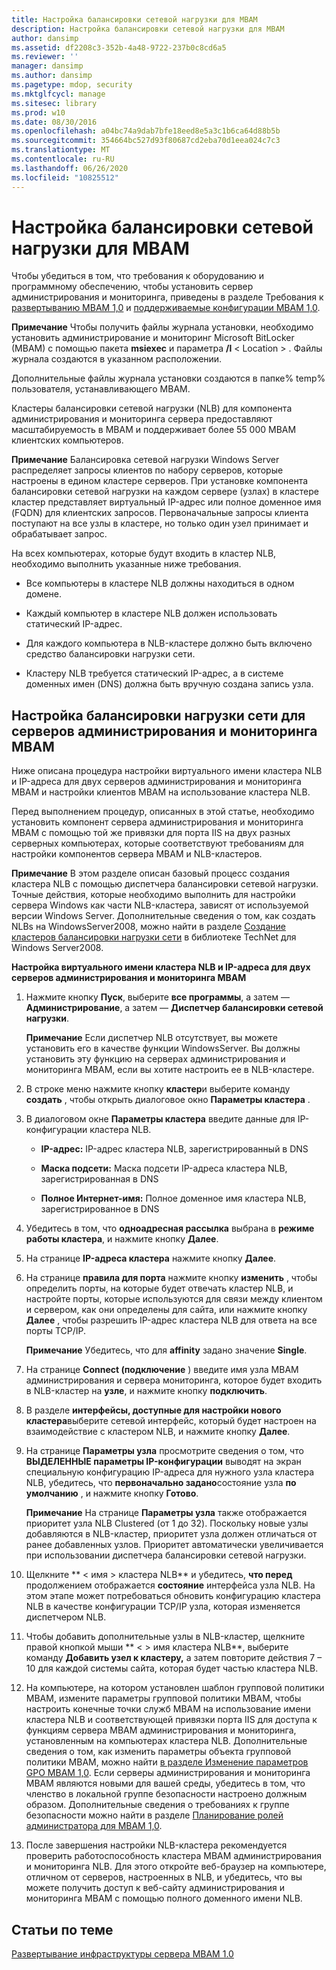 ```yaml
---
title: Настройка балансировки сетевой нагрузки для MBAM
description: Настройка балансировки сетевой нагрузки для MBAM
author: dansimp
ms.assetid: df2208c3-352b-4a48-9722-237b0c8cd6a5
ms.reviewer: ''
manager: dansimp
ms.author: dansimp
ms.pagetype: mdop, security
ms.mktglfcycl: manage
ms.sitesec: library
ms.prod: w10
ms.date: 08/30/2016
ms.openlocfilehash: a04bc74a9dab7bfe18eed8e5a3c1b6ca64d88b5b
ms.sourcegitcommit: 354664bc527d93f80687cd2eba70d1eea024c7c3
ms.translationtype: MT
ms.contentlocale: ru-RU
ms.lasthandoff: 06/26/2020
ms.locfileid: "10825512"
---
```

# Настройка балансировки сетевой нагрузки для MBAM


Чтобы убедиться в том, что требования к оборудованию и программному обеспечению, чтобы установить сервер администрирования и мониторинга, приведены в разделе Требования к [развертыванию MBAM 1,0](mbam-10-deployment-prerequisites.md) и [поддерживаемые конфигурации MBAM 1,0](mbam-10-supported-configurations.md).

**Примечание**  Чтобы получить файлы журнала установки, необходимо установить администрирование и мониторинг Microsoft BitLocker (MBAM) с помощью пакета **msiexec** и параметра **/l** &lt; Location &gt; . Файлы журнала создаются в указанном расположении.

Дополнительные файлы журнала установки создаются в папке% temp% пользователя, устанавливающего MBAM.

 

Кластеры балансировки сетевой нагрузки (NLB) для компонента администрирования и мониторинга сервера предоставляют масштабируемость в MBAM и поддерживает более 55 000 MBAM клиентских компьютеров.

**Примечание**  Балансировка сетевой нагрузки Windows Server распределяет запросы клиентов по набору серверов, которые настроены в едином кластере серверов. При установке компонента балансировки сетевой нагрузки на каждом сервере (узлах) в кластере кластер представляет виртуальный IP-адрес или полное доменное имя (FQDN) для клиентских запросов. Первоначальные запросы клиента поступают на все узлы в кластере, но только один узел принимает и обрабатывает запрос.

На всех компьютерах, которые будут входить в кластер NLB, необходимо выполнить указанные ниже требования.

-   Все компьютеры в кластере NLB должны находиться в одном домене.

-   Каждый компьютер в кластере NLB должен использовать статический IP-адрес.

-   Для каждого компьютера в NLB-кластере должно быть включено средство балансировки нагрузки сети.

-   Кластеру NLB требуется статический IP-адрес, а в системе доменных имен (DNS) должна быть вручную создана запись узла.

 

## Настройка балансировки нагрузки сети для серверов администрирования и мониторинга MBAM


Ниже описана процедура настройки виртуального имени кластера NLB и IP-адреса для двух серверов администрирования и мониторинга MBAM и настройки клиентов MBAM на использование кластера NLB.

Перед выполнением процедур, описанных в этой статье, необходимо установить компонент сервера администрирования и мониторинга MBAM с помощью той же привязки для порта IIS на двух разных серверных компьютерах, которые соответствуют требованиям для настройки компонентов сервера MBAM и NLB-кластеров.

**Примечание**  В этом разделе описан базовый процесс создания кластера NLB с помощью диспетчера балансировки сетевой нагрузки. Точные действия, которые необходимо выполнить для настройки сервера Windows как части NLB-кластера, зависят от используемой версии Windows Server. Дополнительные сведения о том, как создать NLBs на WindowsServer2008, можно найти в разделе [Создание кластеров балансировки нагрузки сети](https://go.microsoft.com/fwlink/?LinkId=197176) в библиотеке TechNet для Windows Server2008.

 

**Настройка виртуального имени кластера NLB и IP-адреса для двух серверов администрирования и мониторинга MBAM**

1.  Нажмите кнопку **Пуск**, выберите **все программы**, а затем — **Администрирование**, а затем — **Диспетчер балансировки сетевой нагрузки**.

    **Примечание**  Если диспетчер NLB отсутствует, вы можете установить его в качестве функции WindowsServer. Вы должны установить эту функцию на серверах администрирования и мониторинга MBAM, если вы хотите настроить ее в NLB-кластере.

     

2.  В строке меню нажмите кнопку **кластер**и выберите команду **создать** , чтобы открыть диалоговое окно **Параметры кластера** .

3.  В диалоговом окне **Параметры кластера** введите данные для IP-конфигурации кластера NLB.

    -   **IP-адрес:** IP-адрес кластера NLB, зарегистрированный в DNS

    -   **Маска подсети:** Маска подсети IP-адреса кластера NLB, зарегистрированная в DNS

    -   **Полное Интернет-имя:** Полное доменное имя кластера NLB, зарегистрированное в DNS

4.  Убедитесь в том, что **одноадресная рассылка** выбрана в **режиме работы кластера**, и нажмите кнопку **Далее**.

5.  На странице **IP-адреса кластера** нажмите кнопку **Далее**.

6.  На странице **правила для порта** нажмите кнопку **изменить** , чтобы определить порты, на которые будет отвечать кластер NLB, и настройте порты, которые используются для связи между клиентом и сервером, как они определены для сайта, или нажмите кнопку **Далее** , чтобы разрешить IP-адрес кластера NLB для ответа на все порты TCP/IP.

    **Примечание**  Убедитесь, что для **affinity** задано значение **Single**.

     

7.  На странице **Connect (подключение** ) введите имя узла MBAM администрирования и сервера мониторинга, которое будет входить в NLB-кластер на **узле**, и нажмите кнопку **подключить**.

8.  В разделе **интерфейсы, доступные для настройки нового кластера**выберите сетевой интерфейс, который будет настроен на взаимодействие с кластером NLB, и нажмите кнопку **Далее**.

9.  На странице **Параметры узла** просмотрите сведения о том, что **ВЫДЕЛЕННЫЕ параметры IP-конфигурации** выводят на экран специальную конфигурацию IP-адреса для нужного узла кластера NLB, убедитесь, что **первоначально задано**состояние узла **по умолчанию** , и нажмите кнопку **Готово**.

    **Примечание**  На странице **Параметры узла** также отображается приоритет узла NLB Clustered (от 1 до 32). Поскольку новые узлы добавляются в NLB-кластер, приоритет узла должен отличаться от ранее добавленных узлов. Приоритет автоматически увеличивается при использовании диспетчера балансировки сетевой нагрузки.

     

10. Щелкните ** &lt; имя &gt; кластера NLB** и убедитесь, **что перед** продолжением отображается **состояние** интерфейса узла NLB. На этом этапе может потребоваться обновить конфигурацию кластера NLB в качестве конфигурации TCP/IP узла, которая изменяется диспетчером NLB.

11. Чтобы добавить дополнительные узлы в NLB-кластер, щелкните правой кнопкой мыши ** &lt; &gt; имя кластера NLB**, выберите команду **Добавить узел к кластеру,** а затем повторите действия 7 – 10 для каждой системы сайта, которая будет частью кластера NLB.

12. На компьютере, на котором установлен шаблон групповой политики MBAM, измените параметры групповой политики MBAM, чтобы настроить конечные точки служб MBAM на использование имени кластера NLB и соответствующей привязки порта IIS для доступа к функциям сервера MBAM администрирования и мониторинга, установленным на компьютерах кластера NLB. Дополнительные сведения о том, как изменить параметры объекта групповой политики MBAM, можно найти [в разделе Изменение параметров GPO MBAM 1,0](how-to-edit-mbam-10-gpo-settings.md). Если серверы администрирования и мониторинга MBAM являются новыми для вашей среды, убедитесь в том, что членство в локальной группе безопасности настроено должным образом. Дополнительные сведения о требованиях к группе безопасности можно найти в разделе [Планирование ролей администратора для MBAM 1,0](planning-for-mbam-10-administrator-roles.md).

13. После завершения настройки NLB-кластера рекомендуется проверить работоспособность кластера MBAM администрирования и мониторинга NLB. Для этого откройте веб-браузер на компьютере, отличном от серверов, настроенных в NLB, и убедитесь, что вы можете получить доступ к веб-сайту администрирования и мониторинга MBAM с помощью полного доменного имени NLB.

## Статьи по теме


[Развертывание инфраструктуры сервера MBAM 1.0](deploying-the-mbam-10-server-infrastructure.md)

 

 





